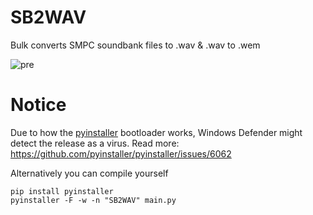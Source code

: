 # SB2WAV
Bulk converts SMPC soundbank files to .wav &amp; .wav to .wem

![pre](https://i.postimg.cc/6583nRnY/pre.gif)

# Notice
Due to how the [pyinstaller](https://github.com/pyinstaller/pyinstaller) bootloader works, Windows Defender might detect the release as a virus. Read more: https://github.com/pyinstaller/pyinstaller/issues/6062

Alternatively you can compile yourself
```
pip install pyinstaller
pyinstaller -F -w -n "SB2WAV" main.py
```

